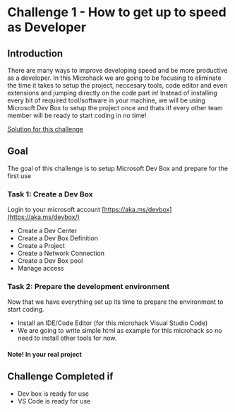# Challenge 1 - How to get up to speed as Developer

## Introduction

There are many ways to improve developing speed and be more productive as a developer. In this Microhack we are going to be focusing to eliminate the time it takes to setup the project, neccesary tools, code editor and even extensions and jumping directly on the code part in!
Instead of installing every bit of required tool/software in your machine, we will be using Microsoft Dev Box to setup the project once and thats it! every other team member will be ready to start coding in no time!

[Solution for this challenge](../solutionguide/01-How-to-get-up-to-speed-as-Developer-Solution.md)

## Goal 

The goal of this challenge is to setup Microsoft Dev Box and prepare for the first use

### Task 1: Create a Dev Box

Login to your microsoft account [https://aka.ms/devbox](https://aka.ms/devbox/)

- Create a Dev Center
- Create a Dev Box Definition
- Create a Project
- Create a Network Connection 
- Create a Dev Box pool
- Manage access

### Task 2: Prepare the development environment

Now that we have everything set up its time to prepare the environment to start coding.

- Install an IDE/Code Editor (for this microhack Visual Studio Code)
- We are going to write simple html as example for this microhack so no need to install other tools for now.

#### Note! In your real project 

## Challenge Completed if

- Dev box is ready for use
- VS Code is ready for use

